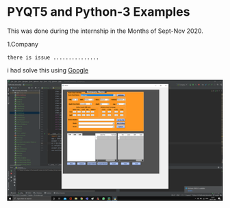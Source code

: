 # **PYQT5 and Python-3 Examples**
 This was done during the internship in the Months of Sept-Nov 2020.

1.Company

    there is issue ...............
i had solve this using [Google](https://doc.qt.io/qt-5/layout.html)

![Image of Company form ](/Esnaps/Company.png)

